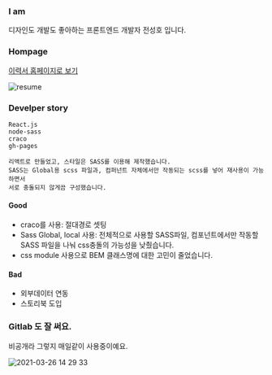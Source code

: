 ### I am

디자인도 개발도 좋아하는 프론트엔드 개발자 전성호 입니다.

### Hompage

[이력서 홈페이지로 보기](http://ferrari219.github.io)

![resume](https://user-images.githubusercontent.com/16126002/112567066-84538e00-8e23-11eb-83cb-75453741a8f6.jpg)

### Develper story

```
React.js
node-sass
craco
gh-pages

리액트로 만들었고, 스타일은 SASS를 이용해 제작했습니다.
SASS는 Global용 scss 파일과, 컴퍼넌트 자체에서만 작동되는 scss를 넣어 재사용이 가능하면서
서로 충돌되지 않게끔 구성했습니다.
```

#### Good

-   craco를 사용: 절대경로 셋팅
-   Sass Global, local 사용: 전체적으로 사용할 SASS파일, 컴포넌트에서만 작동할 SASS 파일을 나눠 css충돌의 가능성을 낮췄습니다.
-   css module 사용으로 BEM 클래스명에 대한 고민이 줄었습니다.

#### Bad

-   외부데이터 연동
-   스토리북 도입

### Gitlab 도 잘 써요.

비공개라 그렇지 매일같이 사용중이예요.

![2021-03-26 14 29 33](https://user-images.githubusercontent.com/16126002/112586936-fe920b80-8e3f-11eb-894b-ee15b760920f.png)
